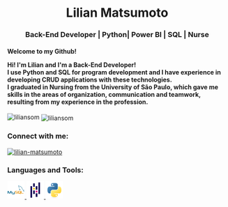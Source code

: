<h1 align="center"> Lilian Matsumoto</h1>
<h3 align="center">Back-End Developer | Python| Power BI | SQL | Nurse</h3>

<h4 align="left">Welcome to my Github! </p>

Hi! I'm Lilian and I'm a Back-End Developer!<br>
I use Python and SQL for program development and I have experience in developing CRUD applications with these technologies.<br>
I graduated in Nursing from the University of São Paulo, which gave me skills in the areas of organization, communication and teamwork, resulting from my experience in the profession.<br>
</h4>
<p><img align="left" src="https://github-readme-stats.vercel.app/api/top-langs?username=liliansom&show_icons=true&locale=en&layout=compact" alt="liliansom" /></p>
<p>&nbsp;<img align="center" src="https://github-readme-stats.vercel.app/api?username=liliansom&show_icons=true&locale=en" alt="liliansom" /></p>

<h3 align="left">Connect with me:</h3>
<p align="left">
<a href="https://linkedin.com/in/lilian-matsumoto" target="blank"><img align="center" src="https://raw.githubusercontent.com/rahuldkjain/github-profile-readme-generator/master/src/images/icons/Social/linked-in-alt.svg" alt="lilian-matsumoto" height="30" width="40" /></a>
</p>

<h3 align="left">Languages and Tools:</h3>


<p align="left"> <a href="https://www.mysql.com/" target="_blank" rel="noreferrer"> <img src="https://raw.githubusercontent.com/devicons/devicon/master/icons/mysql/mysql-original-wordmark.svg" alt="mysql" width="40" height="40"/> </a> <a href="https://pandas.pydata.org/" target="_blank" rel="noreferrer"> <img src="https://raw.githubusercontent.com/devicons/devicon/2ae2a900d2f041da66e950e4d48052658d850630/icons/pandas/pandas-original.svg" alt="pandas" width="40" height="40"/> </a> <a href="https://www.python.org" target="_blank" rel="noreferrer"> <img src="https://raw.githubusercontent.com/devicons/devicon/master/icons/python/python-original.svg" alt="python" width="40" height="40"/> </a> </p>
